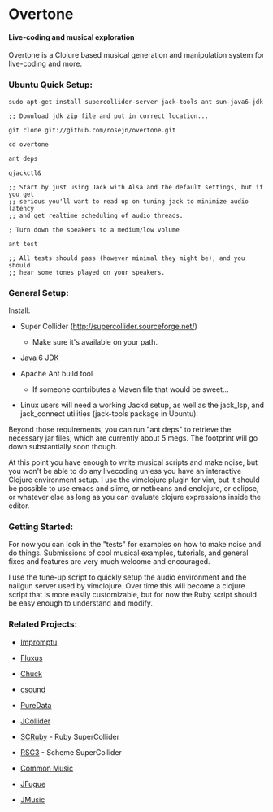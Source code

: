   Overtone
==============

#### Live-coding and musical exploration

Overtone is a Clojure based musical generation and manipulation system for live-coding and more.

### Ubuntu Quick Setup:

    sudo apt-get install supercollider-server jack-tools ant sun-java6-jdk
    
    ;; Download jdk zip file and put in correct location...
    
    git clone git://github.com/rosejn/overtone.git
    
    cd overtone
    
    ant deps
    
    qjackctl&
    
    ;; Start by just using Jack with Alsa and the default settings, but if you get
    ;; serious you'll want to read up on tuning jack to minimize audio latency
    ;; and get realtime scheduling of audio threads.
    
    ; Turn down the speakers to a medium/low volume
    
    ant test
    
    ;; All tests should pass (however minimal they might be), and you should
    ;; hear some tones played on your speakers.
    
### General Setup:

Install:

* Super Collider (http://supercollider.sourceforge.net/)
  - Make sure it's available on your path.

* Java 6 JDK

* Apache Ant build tool 
  - If someone contributes a Maven file that would be sweet...

* Linux users will need a working Jackd setup, as well as the jack_lsp, and
jack_connect utilities (jack-tools package in Ubuntu).

Beyond those requirements, you can run "ant deps" to retrieve the necessary jar
files, which are currently about 5 megs.  The footprint will go down
substantially soon though.

At this point you have enough to write musical scripts and make noise, but you
won't be able to do any livecoding unless you have an interactive Clojure
environment setup.  I use the vimclojure plugin for vim, but it should be
possible to use emacs and slime, or netbeans and enclojure, or eclipse, or
whatever else as long as you can evaluate clojure expressions inside the
editor.

### Getting Started:

<script src="http://gist.github.com/234818.js"></script>

For now you can look in the "tests" for examples on how to make noise and do things.
Submissions of cool musical examples, tutorials, and general fixes and features
are very much welcome and encouraged.  

I use the tune-up script to quickly setup the audio environment and the nailgun
server used by vimclojure.  Over time this will become a clojure script that is
more easily customizable, but for now the Ruby script should be easy enough to
understand and modify.

### Related Projects:

* [Impromptu](http://impromptu.moso.com.au/)

* [Fluxus](http://impromptu.moso.com.au/)

* [Chuck](http://chuck.cs.princeton.edu/)

* [csound](http://www.csounds.com/)

* [PureData](http://puredata.info/)

* [JCollider](http://www.sciss.de/jcollider/)

* [SCRuby](http://github.com/maca/scruby) - Ruby SuperCollider

* [RSC3](http://www.slavepianos.org/rd/sw/rsc3/README) - Scheme SuperCollider

* [Common Music](http://commonmusic.sourceforge.net/cm/res/doc/cm.html#toolbox)

* [JFugue](http://www.jfugue.org/javadoc/index.html)

* [JMusic](http://jmusic.ci.qut.edu.au/)

